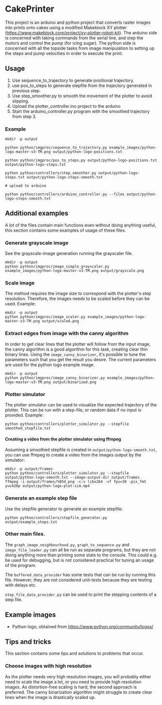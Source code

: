 # CakePrinter
This project is an arduino and python project that converts raster images into prints onto cakes using a modified Makeblock XY plotter (https://www.makeblock.com/project/xy-plotter-robot-kit). The arduino side is concerned with taking commands from the serial line, and step the motors and control the pump (for icing sugar). The python side is concerned with all the topside tasks from image manipulation to setting up the steps and pump velocities in order to execute the print.

## Usage
1. Use sequence_to_trajectory to generate positional trajectory.
2. use pos_to_steps to generate stepfile from the trajectory generated in previous step.
3. Use step_smoother.py to smooth the movement of the plotter to avoid slipping.
4. Upload the plotter_controller.ino project to the arduino
5. Start the arduino_controller.py program with the smoothed trajectory from step 3.

### Example
```
mkdir -p output

python python/imgproc/sequence_to_trajectory.py example_images/python-logo-master-v3-TM.png output/python-logo-positions.txt

python python/imgproc/pos_to_steps.py output/python-logo-positions.txt output/python-logo-steps.txt

python python/controllers/step_smoother.py output/python-logo-steps.txt output/python-logo-steps-smooth.txt

# upload to arduino

python python/controllers/arduino_controller.py --files output/python-logo-steps-smooth.txt
```

## Additional examples
A lot of the files contain main functions even without doing anything useful, this section contains some examples of usage of these files.

### Generate grayscale image
See the grayscale-image generation running the grayscaler file.

```
mkdir -p output
python python/imgproc/image_simple_grayscaler.py example_images/python-logo-master-v3-TM.png output/grayscale.png
```

### Scale image
The method requires the image size to correspond with the plotter's step resolution. Therefore, the images needs to be scaled before they can be used. Example:
```
mkdir -p output
python python/imgproc/image_scaler.py example_images/python-logo-master-v3-TM.png output/scaled.png
```

### Extract edges from image with the canny algorithm
In order to get clear lines that the plotter will follow from the input image, the canny algorithm is a good algorithm for this task, creating clear thin binary lines. Using the `image_canny_binarizer`, it's possible to tune the parameters such that you get the result you desire. The current parameters are used for the python logo example image.
```
mkdir -p output
python python/imgproc/image_canny_binarizer.py example_images/python-logo-master-v3-TM.png output/binarized.png
```

### Plotter simulator
The plotter simulator can be used to visualize the expected trajectory of the plotter. This can be run with a step-file, or random data if no input is provided. Example:
```
python python/controllers/plotter_simulator.py --stepfile smoothed_stepfile.txt
```

#### Creating a video from the plotter simulator using ffmpeg
Assuming a smoothed stepfile is created in `output/python-logo-smooth.txt`, you can use ffmpeg to create a video from the images output by the simulator:
```
mkdir -p output/frames
python python/controllers/plotter_simulator.py --stepfile output/python-logo-smooth.txt --image-output-dir output/frames
ffmpeg -i output/frames/%05d.png -c:v libx264 -vf fps=30 -pix_fmt yuv420p output/python-logo-plot-sim.mp4
```

### Generate an example step file
Use the stepfile generator to generate an example stepfile:
```
python python/controllers/stepfile_generator.py output/example_steps.txt
```

### Other main files.
The `graph_image_neighbourhood.py`, `graph_to_sequence.py` and `image_file_loader.py` can all be run as separate programs, but they are not doing anything more than printing some stats to the console. This could e.g. be used for debugging, but is not considered practical for tuning an usage of the program.

The `buffered_data_provider` has some tests that can be run by running this file. However, they are not considered unit-tests because they are testing with delays etc.

`step_file_data_provider.py` can be used to print the stepping contents of a step file.

## Example images
 - Python logo, obtained from https://www.python.org/community/logos/

## Tips and tricks
This section contains some tips and solutions to problems that occur.

### Choose images with high resolution
As the plotter needs very high resolution images, you will probably either need to scale the image a lot, or you need to provide high resolution images. As distortion-free scaling is hard, the second approach is preferred. The canny binarization algorithm might struggle to create clear lines when the image is drastically scaled up.

